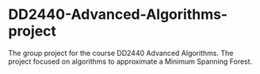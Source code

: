 # DD2440-Advanced-Algorithms-project
The group project for the course DD2440 Advanced Algorithms. The project focused on algorithms to approximate a Minimum Spanning Forest.
